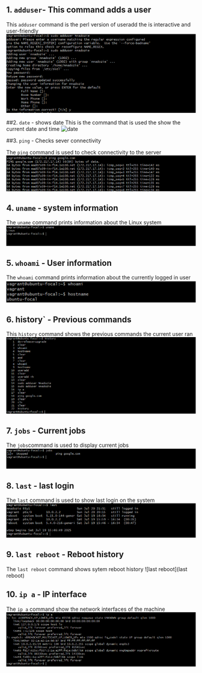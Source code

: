 ## 1. `adduser`- This command adds a user
This `adduser` command is the perl version of useradd the is interactive and user-friendly
![adduser](LinuxProject/adduser.png)

##2. `date` - shows date
This is the command that is used the show the current date and time
![date](data.png)

##3. `ping` - Checks sever connectivity

The `ping` command is used to check connectivity to the server
![ping command](ping.png)

## 4. `uname` - system information
The `uname` command prints information about the Linux system
![uname command](uname.png)

## 5. `whoami` - User information
The `whoami` command prints information about the currently logged in user
![whoami](whoami.png)

## 6. history` - Previous commands
This `history` command shows the previous commands the current user ran
![history](history.png)

## 7. `jobs` - Current jobs
The `jobs`command is used to display current jobs
![jobs](jobs.png)

## 8. `last` - last login
The `last` command is used to show last login on the system
![last](last.png)

## 9. `last reboot` - Reboot history
The `last reboot` command shows sytem reboot history
![last reboot](last reboot)

## 10. `ip a` - IP interface
The `ip a` command show the network interfaces of the machine
![`ip a`](ipa.png)
